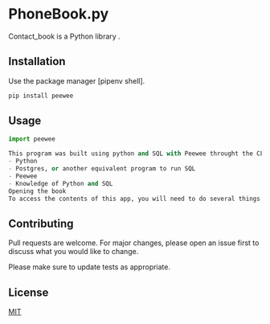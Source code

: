 # PhoneBook.py

Contact_book is a Python library .

## Installation

Use the package manager [pipenv shell].

```bash
pip install peewee
```

## Usage

```python
import peewee

This program was built using python and SQL with Peewee throught the CLI. To run this you will need:
- Python
- Postgres, or another equivalent program to run SQL
- Peewee
- Knowledge of Python and SQL
Opening the book
To access the contents of this app, you will need to do several things.
```

## Contributing
Pull requests are welcome. For major changes, please open an issue first to discuss what you would like to change.

Please make sure to update tests as appropriate.

## License
[MIT](https://choosealicense.com/licenses/mit/)